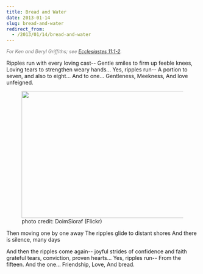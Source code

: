 ```yaml
---
title: Bread and Water
date: 2013-01-14
slug: bread-and-water
redirect_from:
  - /2013/01/14/bread-and-water
---
```


<p style="font-style:italic;font-size:90%;color:#777;">For Ken and Beryl Griffiths; see <a href="http://www.lds.org/scriptures/ot/eccl/11.1-2?lang=eng#1" target="_blank">Ecclesiastes 11:1-2</a>.</p>

<p class="poetry">Ripples run with every loving cast--
Gentle smiles to firm up feeble knees,
Loving tears to strengthen weary hands...
Yes, ripples run--
A portion to seven, and also to eight...
And to one...
Gentleness,
Meekness,
And love unfeigned.</p>

<figure><img alt="" src="http://farm9.staticflickr.com/8042/7899420602_e018068e9b.jpg" width="500" height="333" /><figcaption>photo credit: DoimSioraf (Flickr)</figcaption></figure>

<p class="poetry">Then moving one by one away
The ripples glide to distant shores
And there is silence, many days

And then the ripples come again--
joyful strides of confidence and faith
grateful tears, conviction, proven hearts...
Yes, ripples run--
From the fifteen.
And the one...
Friendship,
Love,
And bread.</p>